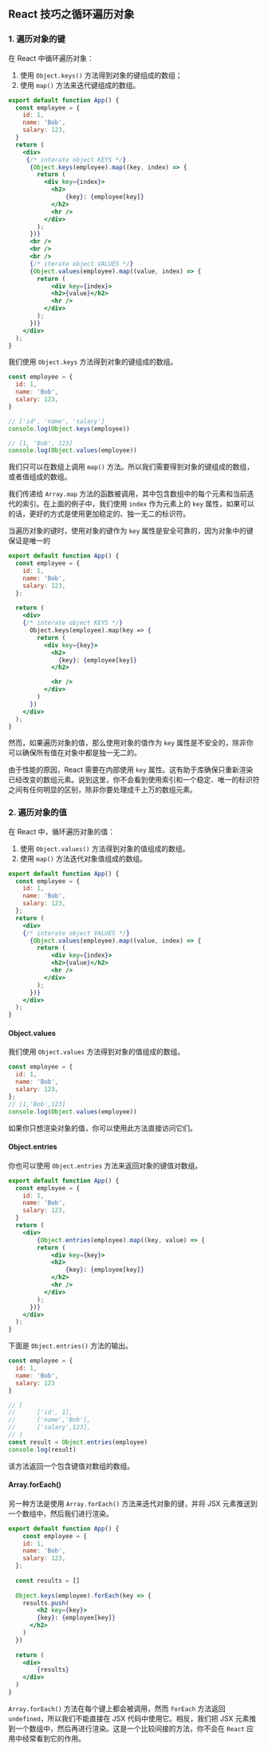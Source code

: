 ## React 技巧之循环遍历对象

### 1. 遍历对象的键

在 React 中循环遍历对象：

1. 使用 `Object.keys()` 方法得到对象的键组成的数组；
2. 使用 `map()` 方法来迭代键组成的数组。

```jsx
export default function App() {
  const employee = {
    id: 1,
    name: 'Bob',
    salary: 123,
  }
  return (
  	<div>
     {/* interate object KEYS */}
      {Object.keys(employee).map((key, index) => {
        return (
          <div key={index}>
          	<h2>
            	{key}: {employee[key]}
            </h2>
            <hr />
          </div>
        );
      })}
      <br />
      <br />
      <br />
      {/* iterate object VALUES */}
      {Object.values(employee).map((value, index) => {
        return (
        	<div key={index}>
            <h2>{value}</h2>
            <hr />
          </div>
        );
      })}
    </div>
  );
}
```

我们使用 `Object.keys` 方法得到对象的键组成的数组。

```jsx
const employee = {
  id: 1,
  name: 'Bob',
  salary: 123,
}

// ['id', 'name', 'salary']
console.log(Object.keys(employee))

// [1, 'Bob', 123]
console.log(Object.values(employee))
```

我们只可以在数组上调用 `map()` 方法。所以我们需要得到对象的键组成的数组，或者值组成的数组。

我们传递给 `Array.map` 方法的函数被调用，其中包含数组中的每个元素和当前迭代的索引。在上面的例子中，我们使用 `index` 作为元素上的 `key` 属性，如果可以的话，更好的方式是使用更加稳定的、独一无二的标识符。

当遍历对象的键时，使用对象的键作为 `key` 属性是安全可靠的，因为对象中的键保证是唯一的

```jsx
export default function App() {
  const employee = {
    id: 1,
    name: 'Bob',
    salary: 123,
  };
  
  return (
  	<div>
    {/* interate object KEYS */}
      Object.keys(employee).map(key => {
        return (
          <div key={key}>
            <h2>
              {key}: {employee[key]}
            </h2>

            <hr />
          </div>
        )
      })
    </div>
  );
}
```

然而，如果遍历对象的值，那么使用对象的值作为 `key` 属性是不安全的，除非你可以确保所有值在对象中都是独一无二的。

由于性能的原因，React 需要在内部使用 `key` 属性。这有助于库确保只重新渲染已经改变的数组元素。说到这里，你不会看到使用索引和一个稳定、唯一的标识符之间有任何明显的区别，除非你要处理成千上万的数组元素。



### 2. 遍历对象的值

在 React 中，循环遍历对象的值：

1. 使用 `Object.values()` 方法得到对象的值组成的数组。
2. 使用 `map()` 方法迭代对象值组成的数组。

```jsx
export default function App() {
  const employee = {
    id: 1,
    name: 'Bob',
    salary: 123,
  };
  return (
  	<div>
    {/* interate object VALUES */}
      {Object.values(employee).map((value, index) => {
        return (
        	<div key={index}>
          	<h2>{value}</h2>
            <hr />
          </div>
        );
      })}
    </div>
  );
}
```

#### Object.values

我们使用 `Object.values` 方法得到对象的值组成的数组。

```jsx
const employee = {
  id: 1,
  name: 'Bob',
  salary: 123,
};
// [1,'Bob',123]
console.log(Object.values(employee))
```

如果你只想渲染对象的值，你可以使用此方法直接访问它们。

#### Object.entries

你也可以使用 `Object.entries` 方法来返回对象的键值对数组。

```jsx
export default function App() {
  const employee = {
    id: 1,
    name: 'Bob',
    salary: 123,
  }
  return (
    <div>
    	{Object.entries(employee).map((key, value) => {
        return (
        	<div key={key}>
          	<h2>
            	{key}: {employee[key]}
            </h2>
            <hr />
          </div>
        );
      })}
    </div>
  );
}
```

下面是 `Object.entries()` 方法的输出。

```jsx
const employee = {
  id: 1,
  name: 'Bob',
  salary: 123
}

// [
// 		['id', 1],
// 		['name','Bob'],
//		['salary',123],
// ]
const result = Object.entries(employee)
console.log(result)
```

该方法返回一个包含键值对数组的数组。

#### Array.forEach()

另一种方法是使用 `Array.forEach()` 方法来迭代对象的键，并将 JSX 元素推送到一个数组中，然后我们进行渲染。

```jsx
export default function App() {
	const employee = {
    id: 1,
    name: 'Bob',
    salary: 123,
  };
  
  const results = []
  
  Object.keys(employee).forEach(key => {
    results.push(
    	<h2 key={key}>
      	{key}: {employee[key]}
      </h2>
    )
  })
  
  return (
  	<div>
    	{results}
    </div>
  )
}
```

`Array.forEach()` 方法在每个键上都会被调用，然而 `forEach` 方法返回 `undefined`，所以我们不能直接在 JSX 代码中使用它。相反，我们把 JSX 元素推到一个数组中，然后再进行渲染。这是一个比较间接的方法，你不会在 `React` 应用中经常看到它的作用。

